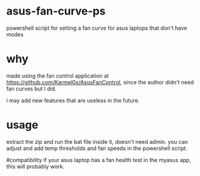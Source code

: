 # asus-fan-curve-ps
powershell script for setting a fan curve for asus laptops that don't have modes

# why
made using the fan control application at https://github.com/Karmel0x/AsusFanControl, since the author didn't need 
fan curves but I did. 

i may add new features that are useless in the future.

# usage
extract the zip and run the bat file inside it, doesn't need admin.
you can adjust and add temp thresholds and fan speeds in the powershell script.

#compatibility
if your asus laptop has a fan health test in the myasus app, this will probably work.
